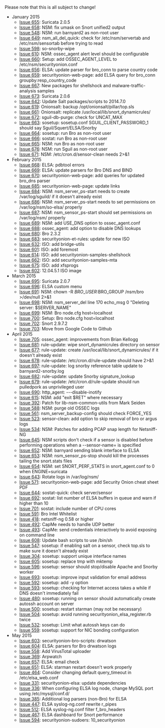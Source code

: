 Please note that this is all subject to change!
  * January 2015
    * [Issue 655](/dougburks/security-onion/issues/655): Suricata 2.0.5
    * [Issue 658](https://github.com/dougburks/security-onion/issues/658): NSM: fix umask on Snort unified2 output
    * [Issue 548](https://github.com/dougburks/security-onion/issues/548): NSM: run barnyard2 as non-root user
    * [Issue 649](https://github.com/dougburks/security-onion/issues/649): nsm\_all\_del\_quick: check for /etc/nsm/servertab and /etc/nsm/sensortab before trying to read
    * [Issue 598](https://github.com/dougburks/security-onion/issues/598): so-snorby-wipe
    * [Issue 610](https://github.com/dougburks/security-onion/issues/610): NSM: ossec\_agent alert level should be configurable
    * [Issue 660](https://github.com/dougburks/security-onion/issues/660): Setup: add OSSEC\_AGENT\_LEVEL to /etc/nsm/securityonion.conf
    * [Issue 656](https://github.com/dougburks/security-onion/issues/656): ELSA: update parser for bro\_conn to parse country code
    * [Issue 659](https://github.com/dougburks/security-onion/issues/659): securityonion-web-page: add ELSA query for bro\_conn groupby:resp\_country\_code
    * [Issue 667](https://github.com/dougburks/security-onion/issues/667): New packages for shellshock and malware-traffic-analysis samples
    * [Issue 673](https://github.com/dougburks/security-onion/issues/673): Suricata 2.0.6
    * [Issue 642](https://github.com/dougburks/security-onion/issues/642): Update Salt packages/scripts to 2014.7.0
    * [Issue 619](https://github.com/dougburks/security-onion/issues/619): Onionsalt: backup /opt/onionsalt/pillar/top.sls
    * [Issue 661](https://github.com/dougburks/security-onion/issues/661): Onionsalt: replicate /usr/local/lib/snort\_dynamicrules/
    * [Issue 672](https://github.com/dougburks/security-onion/issues/672): sguil-db-purge: check for UNCAT\_MAX
    * [Issue 663](https://github.com/dougburks/security-onion/issues/663): sosetup: sosetup.conf SGUIL\_CLIENT\_PASSWORD\_1 should say Sguil/Squert/ELSA/Snorby
    * [Issue 664](https://github.com/dougburks/security-onion/issues/664): sosetup: run Bro as non-root user
    * [Issue 666](https://github.com/dougburks/security-onion/issues/666): sostat: run Bro as non-root user
    * [Issue 665](https://github.com/dougburks/security-onion/issues/665): NSM: run Bro as non-root user
    * [Issue 676](https://github.com/dougburks/security-onion/issues/676): NSM: run Sguil as non-root user
    * [Issue 671](https://github.com/dougburks/security-onion/issues/671): NSM: /etc/cron.d/sensor-clean needs 2>&1
  * February 2015
    * [Issue 668](https://github.com/dougburks/security-onion/issues/668): ELSA: pdbtool errors
    * [Issue 669](https://github.com/dougburks/security-onion/issues/669): ELSA: update parsers for Bro DNS and BIND
    * [Issue 670](https://github.com/dougburks/security-onion/issues/670): securityonion-web-page: add queries for updated bro\_dns parser
    * [Issue 685](https://github.com/dougburks/security-onion/issues/685): securityonion-web-page: update links
    * [Issue 684](https://github.com/dougburks/security-onion/issues/684): NSM: nsm\_server\_ps-start needs to create /var/log/sguild/ if it doesn't already exist
    * [Issue 686](https://github.com/dougburks/security-onion/issues/686): NSM: nsm\_server\_ps-start needs to set permissions on /var/log/nsm/so-elsa/ properly
    * [Issue 687](https://github.com/dougburks/security-onion/issues/687): NSM: nsm\_sensor\_ps-start should set permissions on /var/log/nsm/ properly
    * [Issue 689](https://github.com/dougburks/security-onion/issues/689): NSM: add USE\_DNS option to ossec\_agent.conf
    * [Issue 688](https://github.com/dougburks/security-onion/issues/688): ossec\_agent: add option to disable DNS lookups
    * [Issue 680](https://github.com/dougburks/security-onion/issues/680): Bro 2.3.2
    * [Issue 683](https://github.com/dougburks/security-onion/issues/683): securityonion-et-rules: update for new ISO
    * [Issue 632](https://github.com/dougburks/security-onion/issues/632): ISO: add bridge-utils
    * [Issue 601](https://github.com/dougburks/security-onion/issues/601): ISO: add foremost
    * [Issue 614](https://github.com/dougburks/security-onion/issues/614): ISO: add securityonion-samples-shellshock
    * [Issue 662](https://github.com/dougburks/security-onion/issues/662): ISO: add securityonion-samples-mta
    * [Issue 675](https://github.com/dougburks/security-onion/issues/675): ISO: add xfsprogs
    * [Issue 602](https://github.com/dougburks/security-onion/issues/602): 12.04.5.1 ISO image
  * March 2015
    * [Issue 695](https://github.com/dougburks/security-onion/issues/695): Suricata 2.0.7
    * [Issue 696](https://github.com/dougburks/security-onion/issues/696): ELSA custom menu
    * [Issue 691](https://github.com/dougburks/security-onion/issues/691): NSM: chown -R $BRO\_USER:$BRO\_GROUP /nsm/bro >/dev/null 2>&1
    * [Issue 698](https://github.com/dougburks/security-onion/issues/698): NSM: nsm\_server\_del line 170 echo\_msg 0 "Deleting server: $SERVER\_NAME"
    * [Issue 699](https://github.com/dougburks/security-onion/issues/699): NSM: Bro node.cfg host=localhost
    * [Issue 700](https://github.com/dougburks/security-onion/issues/700): Setup: Bro node.cfg host=localhost
    * [Issue 702](https://github.com/dougburks/security-onion/issues/702): Snort 2.9.7.2
    * [Issue 703](https://github.com/dougburks/security-onion/issues/703): Move from Google Code to Github
  * April 2015
    * [Issue 705](https://github.com/dougburks/security-onion/issues/705): ossec\_agent: improvements from Brian Kellogg
    * [Issue 681](https://github.com/dougburks/security-onion/issues/681): rule-update: wipe snort\_dynamicrules directory on sensor
    * [Issue 677](https://github.com/dougburks/security-onion/issues/677): rule-update: create /usr/local/lib/snort\_dynamicrules/ if it doesn't already exist
    * [Issue 678](https://github.com/dougburks/security-onion/issues/678): rule-update: /etc/cron.d/rule-update should have 2>&1
    * [Issue 697](https://github.com/dougburks/security-onion/issues/697): rule-update: log snorby reference table update to barnyard2-snorby.log
    * [Issue 682](https://github.com/dougburks/security-onion/issues/682): rule-update: update Snorby signature\_lookup
    * [Issue 679](https://github.com/dougburks/security-onion/issues/679): rule-update: /etc/cron.d/rule-update should run pulledpork as unprivileged user
    * [Issue 690](https://github.com/dougburks/security-onion/issues/690): http\_agent: ---disable-inotify
    * [Issue 615](https://github.com/dougburks/security-onion/issues/615): NSM: add "exit $RET" where necessary
    * [Issue 392](https://github.com/dougburks/security-onion/issues/392): Patch for lib-nsm-common-utils from Mark Seiden
    * [Issue 588](https://github.com/dougburks/security-onion/issues/588): NSM: purge old OSSEC logs
    * [Issue 561](https://github.com/dougburks/security-onion/issues/561): nsm\_server\_backup-config should check FORCE\_YES
    * [Issue 523](https://github.com/dougburks/security-onion/issues/523): sensor-clean: add option to skip removal of bro or argus logs
    * [Issue 534](https://github.com/dougburks/security-onion/issues/534): NSM: Patches for adding PCAP snap length for Netsniff-NG
    * [Issue 645](https://github.com/dougburks/security-onion/issues/645): NSM scripts don't check if a sensor is disabled before performing operations when a --sensor-name= is specified
    * [Issue 652](https://github.com/dougburks/security-onion/issues/652): NSM: barnyard sending blank interface to ELSA
    * [Issue 653](https://github.com/dougburks/security-onion/issues/653): NSM: nsm\_sensor\_ps-stop should kill the processes tailing the snort.stats files
    * [Issue 654](https://github.com/dougburks/security-onion/issues/654): NSM: set SNORT\_PERF\_STATS in snort\_agent.conf to 0 when ENGINE=suricata
    * [Issue 643](https://github.com/dougburks/security-onion/issues/643): Rotate logs in /var/log/nsm/
    * [Issue 571](https://github.com/dougburks/security-onion/issues/571): securityonion-web-page: add Security Onion cheat sheet PDF
    * [Issue 644](https://github.com/dougburks/security-onion/issues/644): sostat-quick: check server/sensor
    * [Issue 692](https://github.com/dougburks/security-onion/issues/692): sostat: list number of ELSA buffers in queue and warn if higher than 10
    * [Issue 701](https://github.com/dougburks/security-onion/issues/701): sostat: include number of CPU cores
    * [Issue 591](https://github.com/dougburks/security-onion/issues/591): Bro Intel Whitelist
    * [Issue 418](https://github.com/dougburks/security-onion/issues/418): netsniff-ng 0.58 or higher
    * [Issue 492](https://github.com/dougburks/security-onion/issues/492): CapMe needs to handle UDP better
    * [Issue 493](https://github.com/dougburks/security-onion/issues/493): CapMe: send credentials interactively to avoid exposing on command line
    * [Issue 608](https://github.com/dougburks/security-onion/issues/608): Update bash scripts to use /bin/sh
    * [Issue 547](https://github.com/dougburks/security-onion/issues/547): sosetup: if enabling salt on a sensor, check top.sls to make sure it doesn't already exist
    * [Issue 304](https://github.com/dougburks/security-onion/issues/304): sosetup: support unique interface names
    * [Issue 605](https://github.com/dougburks/security-onion/issues/605): sosetup: replace tmp with mktemp
    * [Issue 596](https://github.com/dougburks/security-onion/issues/596): sosetup: sensor should stop/disable Apache and Snorby worker
    * [Issue 693](https://github.com/dougburks/security-onion/issues/693): sosetup: improve input validation for email address
    * [Issue 592](https://github.com/dougburks/security-onion/issues/592): sosetup: add -y option
    * [Issue 593](https://github.com/dougburks/security-onion/issues/593): sosetup: checking for Internet access takes a while if DNS doesn't immediately fail
    * [Issue 480](https://github.com/dougburks/security-onion/issues/480): sosetup: running on sensor should automatically create autossh account on server
    * [Issue 500](https://github.com/dougburks/security-onion/issues/500): sosetup: restart starman (may not be necessary)
    * [Issue 504](https://github.com/dougburks/security-onion/issues/504): sosetup: avoid running securityonion\_elsa\_register.rb twice
    * [Issue 532](https://github.com/dougburks/security-onion/issues/532): sosetup: Limit what autossh keys can do
    * [Issue 559](https://github.com/dougburks/security-onion/issues/559): sosetup: support for NIC bonding configuration
  * May 2015
    * [Issue 603](https://github.com/dougburks/security-onion/issues/603): securityonion-bro-scripts: drwatson
    * [Issue 604](https://github.com/dougburks/security-onion/issues/604): ELSA: parsers for Bro drwatson logs
    * [Issue 558](https://github.com/dougburks/security-onion/issues/558): Add VirusTotal uploader
    * [Issue 369](https://github.com/dougburks/security-onion/issues/369): Arpwatch
    * [Issue 657](https://github.com/dougburks/security-onion/issues/657): ELSA: email check
    * [Issue 651](https://github.com/dougburks/security-onion/issues/651): ELSA: starman restart doesn't work properly
    * [Issue 464](https://github.com/dougburks/security-onion/issues/464): Consider changing default query\_timeout in /etc/elsa\_web.conf
    * [Issue 331](https://github.com/dougburks/security-onion/issues/331): securityonion-elsa: update dependencies
    * [Issue 336](https://github.com/dougburks/security-onion/issues/336): When configuring ELSA log node, change MySQL port using /etc/mysql/conf.d/
    * [Issue 385](https://github.com/dougburks/security-onion/issues/385): Additional log parsers (non-Bro) for ELSA
    * [Issue 447](https://github.com/dougburks/security-onion/issues/447): ELSA syslog-ng.conf rewrite r\_pipes
    * [Issue 512](https://github.com/dougburks/security-onion/issues/512): ELSA syslog-ng.conf filter f\_bro\_headers
    * [Issue 467](https://github.com/dougburks/security-onion/issues/467): ELSA dashboard for Snort performance
    * [Issue 594](https://github.com/dougburks/security-onion/issues/594): securityonion-sudoers: 10\_securityonion